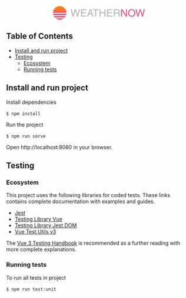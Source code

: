 <div align="center">
  <img width="250" src="src/assets/logo.svg" alt="Weather Now">
</div>

## Table of Contents
  - [Install and run project](#install-and-run-project)
  - [Testing](#testing)
    - [Ecosystem](#ecosystem)
    - [Running tests](#running-tests)

## Install and run project

Install dependencies
```
$ npm install
```
Run the project
```
$ npm run serve
```
Open http://localhost:8080 in your browser.

## Testing

### Ecosystem

This project uses the following libraries for coded tests. These links contains complete documentation with examples and guides.
- [Jest](https://jestjs.io/)
- [Testing Library Vue](https://testing-library.com/docs/vue-testing-library/intro/)
- [Testing Library Jest DOM](https://github.com/testing-library/jest-dom)
- [Vue Test Utils v3](https://next.vue-test-utils.vuejs.org/)

The [Vue 3 Testing Handbook](https://lmiller1990.github.io/vue-testing-handbook/v3/) is recommended as a further reading with more complete explanations.

### Running tests

To run all tests in project
```
$ npm run test:unit
```

